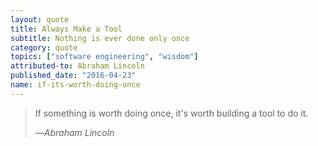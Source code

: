 ```yaml
---
layout: quote
title: Always Make a Tool
subtitle: Nothing is ever done only once
category: quote
topics: ["software engineering", "wisdom"]
attributed-to: Abraham Lincoln
published_date: "2016-04-23"
name: if-its-worth-doing-once
---
```

> If something is worth doing once, it's worth building a tool to do it.
>
> &mdash;<cite>Abraham Lincoln</cite>

